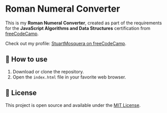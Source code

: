 # Roman Numeral Converter
This is my **Roman Numeral Converter**, created as part of the requirements for the **JavaScript Algorithms and Data Structures** certification from [freeCodeCamp](https://www.freecodecamp.org/).

Check out my profile: [StuartMosquera on freeCodeCamp](https://www.freecodecamp.org/StuartMosquera).

## :rocket: How to use
1. Download or clone the repository.
2. Open the `index.html` file in your favorite web browser.

## :key: License
This project is open source and available under the [MIT License](./LICENSE).
